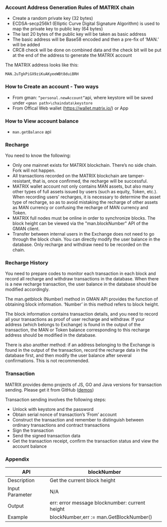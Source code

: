 
### Account Address Generation Rules of MATRIX chain

+ Create a random private key (32 bytes)
+ ECDSA-secp256k1 (Elliptic Curve Digital Signature Algorithm) is used to map the private key to public key (64 bytes)
+ The last 20 bytes of the public key will be taken as basic address
+ The basic address will be Base58 encoded and then a pre-fix of ‘MAN.’ will be added
+ CRC8 check will be done on combined data and the check bit will be put at the end of the address to generate the MATRIX account


The MATRIX address looks like this:

    MAN.2uTgkPiGX9ziKuAKyeeWBt8duiBRH 



### How to Create an account - Two ways

+ From gman: `“personal.newAccount”`api, where keystore will be saved under `<gman path>\chaindata\keystore`
+ From Offical Web wallet (https://wallet.matrix.io/) or App

### How to View account balance

+ `man.getBalance` api

### Recharge

You need to know the following:

+ Only one mainnet exists for MATRIX blockchain. There’s no side chain. Fork will not happen.
+ All transactions recorded on the MATRIX blockchain are tamper-resistant, that is, once confirmed, the recharge will be successful.
+ MATRIX wallet account not only contains MAN assets, but also many other types of full assets issued by users (such as equity, Token, etc.). When recording users' recharges, it is necessary to determine the asset type of recharge, so as to avoid mistaking the recharge of other assets as MAN currency or confusing the recharge of MAN currency and Token.
+ MATRIX full nodes must be online in order to synchronize blocks. The block height can be viewed via the "man.blockNumber" API of the GMAN client.
+ Transfer between internal users in the Exchange does not need to go through the block chain. You can directly modify the user balance in the database. Only recharge and withdraw need to be recorded on the chain.

### Recharge History
You need to prepare codes to monitor each transaction in each block and record all recharge and withdraw transactions in the database. When there is a new recharge transaction, the user balance in the database should be modified accordingly.

The man.getblock (Number) method in GMAN API provides the function of obtaining block information. ‘Number’ in this method refers to block height.

The block information contains transaction details, and you need to record all your transactions as proof of user recharge and withdraw. If your address (which belongs to Exchange) is found in the output of the transaction, the MAN or Token balance corresponding to this recharge address should be modified in the database.

There is also another method: if an address belonging to the Exchange is found in the output of the transaction, record the recharge data in the database first, and then modify the user balance after several confirmations. This is not recommended.


### Transaction 

MATRIX provides demo projects of JS, GO and Java versions for transaction sending. Please get it from GitHub ([demos](https://github.com/MatrixAINetwork/MATRIX_docs/tree/master/Developement%20Tools/Interactivecode%20lib))

Transaction sending involves the following steps:

+ Unlock with keystore and the password
+ Obtain serial nonce of transaction’s ‘From’ account
+ Construct the transaction and remember to distinguish between ordinary transactions and contract transactions
+ Sign the transaction
+ Send the signed transaction data
+ Get the transaction receipt, confirm the transaction status and view the account balance


### Appendix

| API | blockNumber |
|-----------------|-------------------------------------------------|
| Description | Get the current block height |
| Input Parameter | N/A |
| Output | err: error message  blocknumber: current height |
| Example | blockNumber,err := man.GetBlockNumber() |

